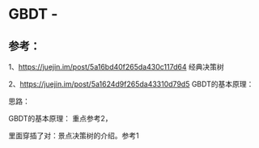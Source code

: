 # GBDT -




## 参考：

1、https://juejin.im/post/5a16bd40f265da430c117d64
经典决策树

2、https://juejin.im/post/5a1624d9f265da43310d79d5
GBDT的基本原理：




思路：

GBDT的基本原理： 重点参考2，

里面穿插了对：景点决策树的介绍。参考1